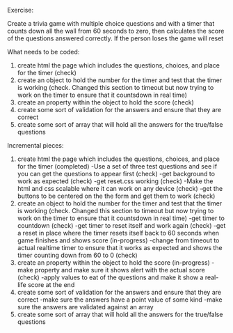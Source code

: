 Exercise: 

Create a trivia game with multiple choice questions and with a timer that counts down all the wall from 60 seconds to zero, then calculates the score of the questions answered correctly. If the person loses the game will reset 

What needs to be coded: 

1) create html the page which includes the questions, choices, and place for the timer (check)
2) create an object to hold the number for the timer and test that the timer is working (check. Changed this section to timeout but now trying to work on the timer to ensure that it countsdown in real time)
3) create an property within the object to hold the score (check)
4) create some sort of validation for the answers and ensure that they are correct 
5) create some sort of array that will hold all the answers for the true/false questions 




Incremental pieces:
1) create html the page which includes the questions, choices, and place for the timer (completed)
    -Use a set of three test questions and see if you can get the questions to appear first (check)
    -get background to work as expected (check)
    -get reset.css working (check)
    -Make the html and css scalable where it can work on any device (check)
    -get the buttons to be centered on the the form and get them to work (check)
2) create an object to hold the number for the timer and test that the timer is working (check. Changed this section to timeout but now trying to work on the timer to ensure that it countsdown in real time)
    -get timer to countdown (check)
    -get timer to reset itself and work again (check)
    -get a reset in place where the timer resets itself back to 60 seconds when game finishes and shows score (in-progress)
    -change from timeout to actual realtime timer to ensure that it works as expected and shows the timer counting down from 60 to 0 (check)
3) create an property within the object to hold the score (in-progress)
    -make property and make sure it shows alert with the actual score (check)
    -apply values to eat of the questions and make it show a real-life score at the end 
4) create some sort of validation for the answers and ensure that they are correct 
    -make sure the answers have a point value of some kind 
    -make sure the answers are validated against an array 
5) create some sort of array that will hold all the answers for the true/false questions 
